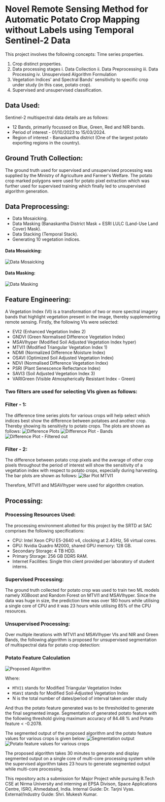 # Novel Remote Sensing Method for Automatic Potato Crop Mapping without Labels using Temporal Sentinel-2 Data

This project involves the following concepts:
Time series properties.
1. Crop distinct properties.
2. Data processing stages
    i. Data Collection
    ii. Data Preprocessing
    iii. Data Processing
    iv. Unsupervised Algorithm Formulation
3. Vegetation Indices' and Spectral Bands' sensitivity to specific crop under study (in this case, potato crop).
4. Supervised and unsupervised classification.

## Data Used:
Sentinel-2 multispectral data details are as follows:    
- 12 Bands, primarily focussed on Blue, Green, Red and NIR bands.
- Period of interest - 01/10/2023 to 15/03/2024.
- Region of interest - Banaskantha district (One of the largest potato exporting regions in the country).

## Ground Truth Collection:
The ground truth used for supervised and unsupervised processing was supplied by the Ministry of Agriculture and Farmer's Welfare. The potato crop marked polygons were used for potato pixel extraction which was further used for supervised training which finally led to unsupervised algorithm generation.

## Data Preprocessing:
- Data Mosaicking.
- Data Masking (Banaskantha District Mask + ESRI LULC (Land-Use Land Cover) Mask).
- Data Stacking (Temporal Stack).
- Generating 10 vegetation indices.

#### Data Mosaicking:
![Data Mosaicking](images/Mosaicking.png) 

#### Data Masking:
![Data Masking](images/Masking.png)

## Feature Engineering:
A Vegetation Index (VI) is a transformation of two or more spectral imagery bands that highlight vegetation present in the image, thereby supplementing remote sensing. Firstly, the following VIs were selected:
- EVI2 (Enhanced Vegetation Index 2)
- GNDVI (Green Normalised Difference Vegetation Index)
- MSAVIhyper (Modified Soil Adjusted Vegetation Index hyper)
- MTVI1 (Modified Triangular Vegetation Index 1)
- NDMI (Normalized Difference Moisture Index)
- OSAVI (Optimized Soil Adjusted Vegetation Index)
- NDVI (Normalised Difference Vegetation Index)
- PSRI (Plant Senescence Reflectance Index)
- SAVI3 (Soil Adjusted Vegetation Index 3)
- VARIGreen (Visible Atmospherically Resistant Index - Green)

### Two filters are used for selecting VIs given as follows:
### Filter - 1:
The difference time series plots for various crops will help select which indices best show the difference between potatoes and another crop. Thereby showing its sensitivity to potato crops.
The plots are shown as follows:
![Difference Plots](<images/TimeSeries_Difference_(Late Potato).png>) 
![Difference Plot - Bands](<images/TimeSeries_Difference_Bands_(late Potato).png>) 
![Difference Plot - Filtered out](<images/TimeSeries_Difference_Filtered_(Early Potato).png>)

### Filter - 2:
The difference between potato crop pixels and the average of other crop pixels throughout the period of interest will show the sensitivity of a vegetation index with respect to potato crops, especially during harvesting.
The bar plots are shown as follows:
![Bar Plot MTVI1](images/Bar_ConsequtiveDifference_MTVI1.png)

Therefore, MTVI1 and MSAVIhyper were used for algorithm creation.

## Processing:
### Processing Resources Used:
The processing environment allotted for this project by the SRTD at SAC comprises the
following specifications:
- CPU: Intel Xeon CPU E5-2640 v4, clocking at 2.4GHz, 56 virtual cores.
- GPU: Nvidia Quadro M2000, shared GPU memory: 128 GB.
- Secondary Storage: 4 TB HDD.
- Primary Storage: 256 GB DDR5 RAM.
- Internet Facilities: Single thin client provided per laboratory of student interns.

### Supervised Processing:
The ground truth collected for potato crop was used to train two ML models namely XGBoost and Random Forest on MTVI1 and MSAVIhyper. Since the data was huge in size, the prediction time was over 180 hours while utilising a single core of CPU and it was 23 hours while utilising 85% of the CPU resources.

### Unsupervised Processing:
Over multiple iterations with MTVI1 and MSAVIhyper VIs and NIR and Green Bands, the following algorithm is proposed for unsupervised segmentation of multispectral data for potato crop detection:

### Potato Feature Calculation
![Proposed Algorithm](images/equation_image.png)

Where:
- `MTVI1` stands for Modified Triangular Vegetation Index
- `MSAVI` stands for Modified Soil-Adjusted Vegetation Index
- N is the total number of dates/period of interval taken under study

And thus the potato feature generated was to be thresholded to generate the final segmented image. Segmentation of generated potato feature with the following threshold giving maximum accuracy of 84.48 % and Potato feature < -0.2078.

The segmented output of the proposed algorithm and the potato feature values for various crops is given below:
![Segmentation output](images/SegmentedOutput_Unsupervised_VI.png) 
![Potato feature values for various crops](images/Boxplot_VI.png)

The proposed algorithm takes 30 minutes to generate and display segmented output on a single core of multi-core processing system while the supervised algorithm takes 23 hours to generate segmented output while multi-core processing.

This repository acts a submission for Major Project while pursuing B.Tech CSE at Nirma University and interning at EPSA Divison, Space Applications Centre, ISRO, Ahmedabad, India.
Internal Guide: Dr. Tarjni Vyas.
External/Industry Guide: Shri. Mukesh Kumar.